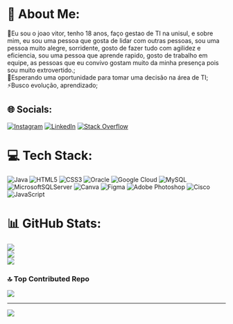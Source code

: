 # 💫 About Me:
🔭Eu sou o joao vitor, tenho 18 anos, faço gestao de TI na unisul, e sobre mim, eu sou uma pessoa que gosta de lidar com outras pessoas, sou uma pessoa muito alegre, sorridente, gosto de fazer tudo com agilidez e eficiencia, sou uma pessoa que aprende rapido, gosto de trabalho em equipe, as pessoas que eu convivo gostam muito da minha presença pois sou muito extrovertido.;<br>
🤝Esperando uma oportunidade para tomar uma decisão na área de TI;<br>⚡Busco evolução, aprendizado;


## 🌐 Socials:
[![Instagram](https://img.shields.io/badge/Instagram-%23E4405F.svg?logo=Instagram&logoColor=white)](https://instagram.com/https://www.instagram.com/schmitt_abreux/) [![LinkedIn](https://img.shields.io/badge/LinkedIn-%230077B5.svg?logo=linkedin&logoColor=white)](https://linkedin.com/in/https://www.linkedin.com/in/joao-abreu-7b730124b/) [![Stack Overflow](https://img.shields.io/badge/-Stackoverflow-FE7A16?logo=stack-overflow&logoColor=white)](https://stackoverflow.com/users/https://stackoverflow.com/users/22677461/%ca%9d%d1%b3%c3%a3%d1%b3-%c9%97%c9%9b-%c9%91%c9%93%ca%80%c9%9bu-%e3%83%84) 

# 💻 Tech Stack:
![Java](https://img.shields.io/badge/java-%23ED8B00.svg?style=flat&logo=openjdk&logoColor=white) ![HTML5](https://img.shields.io/badge/html5-%23E34F26.svg?style=flat&logo=html5&logoColor=white) ![CSS3](https://img.shields.io/badge/css3-%231572B6.svg?style=flat&logo=css3&logoColor=white) ![Oracle](https://img.shields.io/badge/Oracle-F80000?style=flat&logo=oracle&logoColor=white) ![Google Cloud](https://img.shields.io/badge/GoogleCloud-%234285F4.svg?style=flat&logo=google-cloud&logoColor=white) ![MySQL](https://img.shields.io/badge/mysql-4479A1.svg?style=flat&logo=mysql&logoColor=white) ![MicrosoftSQLServer](https://img.shields.io/badge/Microsoft%20SQL%20Server-CC2927?style=flat&logo=microsoft%20sql%20server&logoColor=white) ![Canva](https://img.shields.io/badge/Canva-%2300C4CC.svg?style=flat&logo=Canva&logoColor=white) ![Figma](https://img.shields.io/badge/figma-%23F24E1E.svg?style=flat&logo=figma&logoColor=white) ![Adobe Photoshop](https://img.shields.io/badge/adobe%20photoshop-%2331A8FF.svg?style=flat&logo=adobe%20photoshop&logoColor=white) ![Cisco](https://img.shields.io/badge/cisco-%23049fd9.svg?style=flat&logo=cisco&logoColor=black) ![JavaScript](https://img.shields.io/badge/javascript-%23323330.svg?style=flat&logo=javascript&logoColor=%23F7DF1E)
# 📊 GitHub Stats:
![](https://github-readme-stats.vercel.app/api?username=Abreuzin05&theme=react&hide_border=false&include_all_commits=true&count_private=false)<br/>
![](https://github-readme-streak-stats.herokuapp.com/?user=Abreuzin05&theme=react&hide_border=false)<br/>
![](https://github-readme-stats.vercel.app/api/top-langs/?username=Abreuzin05&theme=react&hide_border=false&include_all_commits=true&count_private=false&layout=compact)

### 🔝 Top Contributed Repo
![](https://github-contributor-stats.vercel.app/api?username=Abreuzin05&limit=5&theme=shadow_blue&combine_all_yearly_contributions=true)

---
[![](https://visitcount.itsvg.in/api?id=Abreuzin05&icon=0&color=12)](https://visitcount.itsvg.in)

<!-- Proudly created with GPRM ( https://gprm.itsvg.in ) -->
